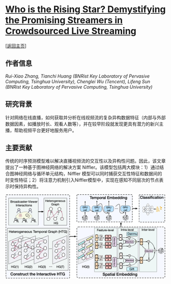 # [Who is the Rising Star? Demystifying the Promising Streamers in Crowdsourced Live Streaming](https://doi.org/10.1109/INFOCOM53939.2023.10228881)

\[[返回主页](https://github.com/withhaotian/awesome-edge-AI-papers.git)\]

## 作者信息
*Rui-Xiao Zhang, Tianchi Huang (BNRist Key Laboratory of Pervasive Computing, Tsinghua University), Chenglei Wu (Tencent), Lifeng Sun (BNRist Key Laboratory of Pervasive Computing, Tsinghua University)*

## 研究背景
针对网络在线直播，如何获取并分析在线视频流的复杂异构数据特征（内部与外部数据因素，如播放时长、观看人数等），并在较早阶段就发现更具有潜力的新兴主播，帮助视频平台更好地服务用户。

## 主要贡献
传统的时序预测模型难以解决直播视频流的交互性以及异构性问题。因此，该文章提出了一种基于图神经网络的解决方案 Niffler。该模型包括两大模块：1）通过结合图神经网络与循环单元结构，Niffler 模型可以同时捕获交互性特征和数据间的时变性特征；2）将注意力机制引入Niffler模型中，实现在感知不同层次的节点表示时保持异构性。

![](../../figs/infocom23-niffler.png)